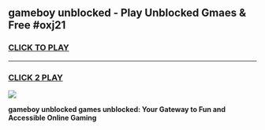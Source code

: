 
## gameboy unblocked - Play Unblocked Gmaes & Free #oxj21
<h3>
<a href="https://news.freeplayer.one?title=gameboy_unblocked&ref=24F">CLICK TO PLAY</a></h3>
<hr>

<h3>
<a href="https://news.freeplayer.one?title=gameboy_unblocked&ref=24F">CLICK 2 PLAY</a>
  
</h3>

<a href="https://news.freeplayer.one?title=gameboy_unblocked&ref=24F/"><img src="https://clearcache.store/games.png"></a>


**gameboy unblocked games unblocked: Your Gateway to Fun and Accessible Online Gaming**
